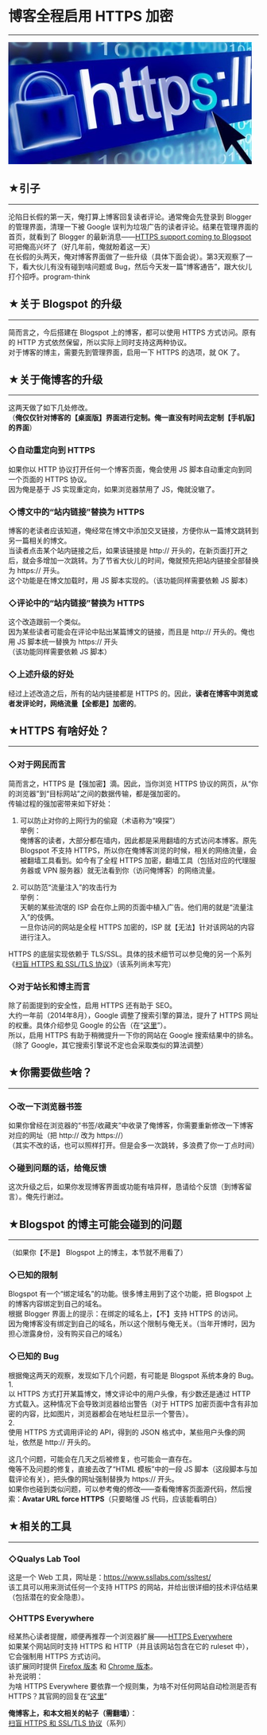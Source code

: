 # 博客全程启用 HTTPS 加密 

-----

 ![不见图 请翻墙](images/2UOkEgaXLx6jfjKYBC_LZ38TA8ferB9CZBFCYY5mXQqxtdb7yxvyt_OPCs-yXu4vNq6F7zUji5BQpzdtC9XmBizQn0Ody2Jwd6VDM_v9SOrilIOcIJZSmreiXNPi_7vCwnoOVN6qdg)  
 ## ★引子
---

  
 沦陷日长假的第一天，俺打算上博客回复读者评论。通常俺会先登录到 Blogger 的管理界面，清理一下被 Google 误判为垃圾广告的读者评论。结果在管理界面的首页，就看到了 Blogger 的最新消息——[HTTPS support coming to Blogspot](https://googleonlinesecurity.blogspot.com/2015/09/https-support-coming-to-blogspot.html)  
 可把俺高兴坏了（好几年前，俺就盼着这一天）  
 在长假的头两天，俺对博客界面做了一些升级（具体下面会说）。第3天观察了一下，看大伙儿有没有碰到啥问题或 Bug，然后今天发一篇“博客通告”，跟大伙儿打个招呼。program-think  
   
   
 ## ★关于 Blogspot 的升级
----------------

  
 简而言之，今后搭建在 Blogspot 上的博客，都可以使用 HTTPS 方式访问。原有的 HTTP 方式依然保留，所以实际上同时支持这两种协议。  
 对于博客的博主，需要先到管理界面，启用一下 HTTPS 的选项，就 OK 了。  
   
   
 ## ★关于俺博客的升级
---------

  
 这两天做了如下几处修改。  
 （**俺仅仅针对博客的【桌面版】界面进行定制。俺一直没有时间去定制【手机版】的界面**）  
   
 ### ◇自动重定向到 HTTPS

  
 如果你以 HTTP 协议打开任何一个博客页面，俺会使用 JS 脚本自动重定向到同一个页面的 HTTPS 协议。  
 因为俺是基于 JS 实现重定向，如果浏览器禁用了 JS，俺就没辙了。  
   
 ### ◇博文中的“站内链接”替换为 HTTPS

  
 博客的老读者应该知道，俺经常在博文中添加交叉链接，方便你从一篇博文跳转到另一篇相关的博文。  
 当读者点击某个站内链接之后，如果该链接是 http:// 开头的，在新页面打开之后，就会多增加一次跳转。为了节省大伙儿的时间，俺就预先把站内链接全部替换为 https:// 开头。  
 这个功能是在博文加载时，用 JS 脚本实现的。（该功能同样需要依赖 JS 脚本）  
   
 ### ◇评论中的“站内链接”替换为 HTTPS

  
 这个改造跟前一个类似。  
 因为某些读者可能会在评论中贴出某篇博文的链接，而且是 http:// 开头的。俺也用 JS 脚本统一替换为 https:// 开头  
 （该功能同样需要依赖 JS 脚本）  
   
 ### ◇上述升级的好处

  
 经过上述改造之后，所有的站内链接都是 HTTPS 的。因此，**读者在博客中浏览或者发评论时，网络流量【全都是】加密的**。  
   
   
 ## ★HTTPS 有啥好处？
------------

  
 ### ◇对于网民而言

  
 简而言之，HTTPS 是【强加密】滴。因此，当你浏览 HTTPS 协议的网页，从“你的浏览器”到“目标网站”之间的数据传输，都是强加密的。  
 传输过程的强加密带来如下好处：  
 1. 可以防止对你的上网行为的偷窥（术语称为“嗅探”）  
 举例：  
 俺博客的读者，大部分都在墙内，因此都是采用翻墙的方式访问本博客。原先 Blogspot 不支持 HTTPS，所以你在俺博客浏览的时候，相关的网络流量，会被翻墙工具看到。如今有了全程 HTTPS 加密，翻墙工具（包括对应的代理服务器或 VPN 服务器）就无法看到你（访问俺博客）的网络流量。  
   
 2. 可以防范“流量注入”的攻击行为  
 举例：  
 天朝的某些流氓的 ISP 会在你上网的页面中植入广告。他们用的就是“流量注入”的伎俩。  
 一旦你访问的网站是全程 HTTPS 加密的，ISP 就【无法】针对该网站的内容进行注入。  
   
 HTTPS 的底层实现依赖于 TLS/SSL。具体的技术细节可以参见俺的另一个系列《[扫盲 HTTPS 和 SSL/TLS 协议](https://program-think.blogspot.com/2014/11/https-ssl-tls-0.html)》（该系列尚未写完）  
   
 ### ◇对于站长和博主而言

  
 除了前面提到的安全性，启用 HTTPS 还有助于 SEO。  
 大约一年前（2014年8月），Google 调整了搜索引擎的算法，提升了 HTTPS 网址的权重。具体介绍参见 Google 的公告（在“[这里](http://googlewebmastercentral.blogspot.com/2014/08/https-as-ranking-signal.html)”）。  
 所以，启用 HTTPS 有助于稍微提升一下你的网站在 Google 搜索结果中的排名。  
 （除了 Google，其它搜索引擎说不定也会采取类似的算法调整）  
   
   
 ## ★你需要做些啥？
--------

  
 ### ◇改一下浏览器书签

  
 如果你曾经在浏览器的“书签/收藏夹”中收录了俺博客，你需要重新修改一下博客对应的网址（把 http:// 改为 https://）  
 （其实不改的话，也可以照样打开。但是会多一次跳转，多浪费了你一丁点时间）  
   
 ### ◇碰到问题的话，给俺反馈

  
 这次升级之后，如果你发现博客界面或功能有啥异样，恳请给个反馈（到博客留言）。俺先行谢过。  
   
   
 ## ★Blogspot 的博主可能会碰到的问题
---------------------

  
 （如果你【不是】 Blogspot 上的博主，本节就不用看了）  
   
 ### ◇已知的限制

  
 Blogspot 有一个“绑定域名”的功能。很多博主用到了这个功能，把 Blogspot 上的博客内容绑定到自己的域名。  
 根据 Blogger 界面上的提示：在绑定的域名上，【不】支持 HTTPS 的访问。  
 因为俺博客没有绑定到自己的域名，所以这个限制与俺无关。（当年开博时，因为担心泄露身份，没有购买自己的域名）  
   
 ### ◇已知的 Bug

  
 根据俺这两天的观察，发现如下几个问题，有可能是 Blogspot 系统本身的 Bug。  
 1.  
 以 HTTPS 方式打开某篇博文，博文评论中的用户头像，有少数还是通过 HTTP 方式载入。这种情况下会导致浏览器给出警告（对于 HTTPS 加密页面中含有非加密的内容，比如图片，浏览器都会在地址栏显示一个警告）。  
 2.  
 使用 HTTPS 方式调用评论的 API，得到的 JSON 格式中，某些用户头像的网址，依然是 http:// 开头的。  
   
 这几个问题，可能会在几天之后被修复，也可能会一直存在。  
 俺等不及问题的修复，直接去改了“HTML 模板”中的一段 JS 脚本（这段脚本与加载评论有关），把头像的网址强制替换为 https:// 开头。  
 如果你也碰到类似问题，可以参考俺的修改——查看俺博客页面源代码，然后搜索：**Avatar URL force HTTPS**（只要略懂 JS 代码，应该能看明白）  
   
   
 ## ★相关的工具
------

  
 ### ◇Qualys Lab Tool

  
 这是一个 Web 工具，网址是：<https://www.ssllabs.com/ssltest/>  
 该工具可以用来测试任何一个支持 HTTPS 的网站，并给出很详细的技术评估结果（包括潜在的安全隐患）。  
   
 ### ◇HTTPS Everywhere

  
 经某热心读者提醒，顺便再推荐一个浏览器扩展——[HTTPS Everywhere](https://en.wikipedia.org/wiki/HTTPS_Everywhere)  
 如果某个网站同时支持 HTTPS 和 HTTP（并且该网站包含在它的 ruleset 中），它会强制用 HTTPS 方式访问。  
 该扩展同时提供 [Firefox 版本](https://addons.mozilla.org/en/firefox/addon/https-everywhere/) 和 [Chrome 版本](https://chrome.google.com/webstore/detail/https-everywhere/gcbommkclmclpchllfjekcdonpmejbdp)。  
 补充说明：  
 为啥 HTTPS Everywhere 要依靠一个规则集，为啥不对任何网站自动检测是否有 HTTPS？其官网的回复在“[这里](https://www.eff.org/https-everywhere/faq#faq-Why-use-a-whitelist-of-sites-that-support-HTTPS?-Why-can%27t-you-try-to-use-HTTPS-for-every-last-site,-and-only-fall-back-to-HTTP-if-it-isn%27t-available?)”  
   
   
 **俺博客上，和本文相关的帖子（需翻墙）**：  
 [扫盲 HTTPS 和 SSL/TLS 协议](https://program-think.blogspot.com/2014/11/https-ssl-tls-0.html)（系列） 